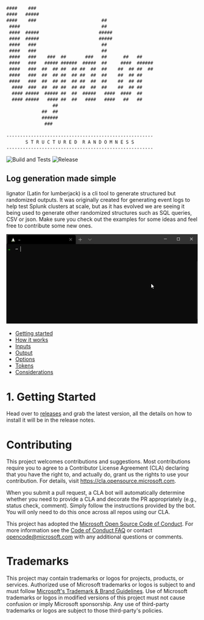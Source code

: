 ```
####    ###
####   #####
####    ###                        ##
 ####                              ##
 ####  #####                      #####
 ####  #####                      #####
 ####   ###                        ##
 ####   ###                        ##
 ####   ###    ###  ##       ###   ##      ##   ##
 ####   ###   ##### ######  #####  ##     ####  ######
 ####   ###  ##  ## ##  ## ##  ##  ##    ##  ## ##  ##
 ####   ###  ##  ## ##  ## ##  ##  ##    ##  ## ##
 ####   ###  ##  ## ##  ## ##  ##  ##    ##  ## ##
  ####  ###  ##  ## ##  ## ##  ##  ##    ##  ## ##
  #### #####  ##### ##  ##  #####   ####  ####  ##
  #### #####   #### ##  ##   ####   ####   ##   ##
                 ##
             ##  ##
             ######
              ###

------------------------------------------------------
       S T R U C T U R E D  R A N D O M N E S S
------------------------------------------------------
```

![Build and Tests](https://github.com/JimPaine/lumberjack/workflows/Build%20and%20Tests/badge.svg) ![Release](https://github.com/JimPaine/lumberjack/workflows/Release/badge.svg)

## Log generation made simple

lignator (Latin for lumberjack) is a cli tool to generate structured but randomized outputs. It was originally created for generating event logs to help test Splunk clusters at scale, but as it has evolved we are seeing it being used to generate other randomized structures such as SQL queries, CSV or json. Make sure you check out the examples for some ideas and feel free to contribute some new ones.

![lignator demo](./images/lignator-demo.gif)

- [Getting started](#1-getting-started)
- [How it works](/docs/2.how_it_works.md)
- [Inputs](/docs/3.input.md)
- [Output](/docs/4.output.md)
- [Options](/docs/5.options.md)
- [Tokens](/docs/6.tokens.md)
- [Considerations](/docs/7.considerations.md)


# 1. Getting Started

Head over to [releases](https://github.com/JimPaine/lumberjack/releases) and grab the latest version, all the details on how to install it will be in the release notes.

# Contributing

This project welcomes contributions and suggestions.  Most contributions require you to agree to a
Contributor License Agreement (CLA) declaring that you have the right to, and actually do, grant us
the rights to use your contribution. For details, visit https://cla.opensource.microsoft.com.

When you submit a pull request, a CLA bot will automatically determine whether you need to provide
a CLA and decorate the PR appropriately (e.g., status check, comment). Simply follow the instructions
provided by the bot. You will only need to do this once across all repos using our CLA.

This project has adopted the [Microsoft Open Source Code of Conduct](https://opensource.microsoft.com/codeofconduct/).
For more information see the [Code of Conduct FAQ](https://opensource.microsoft.com/codeofconduct/faq/) or
contact [opencode@microsoft.com](mailto:opencode@microsoft.com) with any additional questions or comments.

# Trademarks

This project may contain trademarks or logos for projects, products, or services. Authorized use of Microsoft
trademarks or logos is subject to and must follow
[Microsoft's Trademark & Brand Guidelines](https://www.microsoft.com/en-us/legal/intellectualproperty/trademarks/usage/general).
Use of Microsoft trademarks or logos in modified versions of this project must not cause confusion or imply Microsoft sponsorship.
Any use of third-party trademarks or logos are subject to those third-party's policies.
